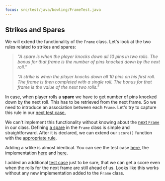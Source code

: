 ```yaml
---
focus: src/test/java/bowling/FrameTest.java
---
```

## Strikes and Spares
We will extend the functionality of the `Frame` class.
Let's look at the two rules related to strikes and spares:

> *"A spare is when the player knocks down all 10 pins in two rolls. The bonus for that frame is the number of pins knocked down by the next roll."* 
>
> *"A strike is when the player knocks down all 10 pins on his first roll. The frame is then completed with a single roll. The bonus for that frame is the value of the next two rolls."* 

In case, when player rolls a **spare** we have to get number of pins knocked down by the next roll.
This has to be retrieved from the next frame. So we need to introduce an association between each `Frame`.
Let's try to capture this rule in our [next test case.](src/test/java/bowling/FrameTest.java:46)

We can't implement this functionality without knowing about the [next `Frame`](src/main/java/bowling/Frame.java:10) in our class.
Defining [a spare](src/main/java/bowling/Frame.java:55) in the `Frame` class is simple and straightforward.
After it is declared, we can extend our `score()` function with the [appropriate rule](src/main/java/bowling/Frame.java:41-43).

Adding a srtike is almost identical. You can see the test case [here](src/test/java/bowling/FrameTest.java:57),
the implementation [here](src/main/java/bowling/Frame.java:47) and [here](src/main/java/bowling/Frame.java:38-40).

I added an additional [test case](src/test/java/bowling/FrameTest.java:68) just to be sure, that we can
get a score even when the rolls for the next frame are still ahead of us. Looks like this works without any
new implementation added to the `Frame` class.

